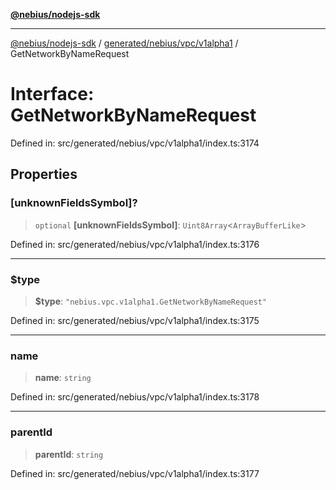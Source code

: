 [**@nebius/nodejs-sdk**](../../../../../README.md)

---

[@nebius/nodejs-sdk](../../../../../README.md) / [generated/nebius/vpc/v1alpha1](../README.md) / GetNetworkByNameRequest

# Interface: GetNetworkByNameRequest

Defined in: src/generated/nebius/vpc/v1alpha1/index.ts:3174

## Properties

### \[unknownFieldsSymbol\]?

> `optional` **\[unknownFieldsSymbol\]**: `Uint8Array`\<`ArrayBufferLike`\>

Defined in: src/generated/nebius/vpc/v1alpha1/index.ts:3176

---

### $type

> **$type**: `"nebius.vpc.v1alpha1.GetNetworkByNameRequest"`

Defined in: src/generated/nebius/vpc/v1alpha1/index.ts:3175

---

### name

> **name**: `string`

Defined in: src/generated/nebius/vpc/v1alpha1/index.ts:3178

---

### parentId

> **parentId**: `string`

Defined in: src/generated/nebius/vpc/v1alpha1/index.ts:3177
